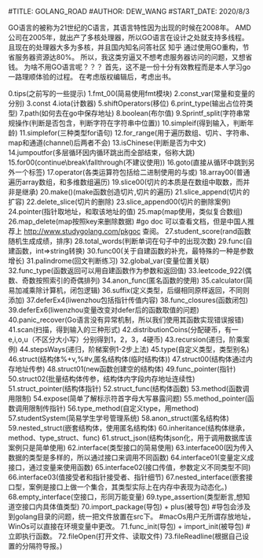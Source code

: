 #TITLE: GOLANG_ROAD
#AUTHOR: DEW_WANG
#START_DATE: 2020/8/3

GO语言的被称为21世纪的C语言，其语言特性因为出现的时候在2008年。
AMD公司在2005年，就出产了多核处理器，所以GO语言在设计之处就支持多线程。
且现在的处理器大多为多核，并且国内知名问答社区 知乎 通过使用GO重构，节省服务器资源达80%。
所以，我这类穷逼又不想考虑服务器访问的问题，又想省钱。
为啥不用GO语言呢？？？
首先，这不是一份十分有效教程而是本人学习go一路理顺体验的过程。
在考虑版权编辑后，考虑出书。

0.tips(之前写的一些提示)
1.fmt_00(简易使用fmt模块)
2.const_var(常量和变量的分别)
3.const
4.iota(计数器)
5.shiftOperators(移位)
6.print_type(输出占位符类型)
7.path(如何去在go中保存地址)
8.boolean(布尔值)
9.Sprintf_split(字符串常规操作(判断是否包含，判断字符在字符串中位置))
10.simpleif(得到输入，判断年龄)
11.simplefor(三种类型for语句)
12.for_range(用于遍历数组、切片、字符串、map和通道(channel)后两者不会)
13.isChinese(判断是否为中文)
14.jumpoutfor(多层循环因内循环跳出而全部结束，俗称大跳)
15.for00(continue\break\fallthrough(不建议使用))
16.goto(直接从循环中跳到另外一个标签)
17.operator(各类运算符包括给二进制使用的与或) 
18.array00(普通遍历array数组，和多维数组遍历)
19.slice00(切片的本质是在数组中取数，而并非是继承)
20.make()(make函数创造切片,切片的遍历)
21.slice_append(切片的扩容)
22.delete_slice(切片的删除)
23.slice_append00(切片的删除案例)
24.pointer(指针取地址，和取该地址的值)
25.map(map使用，类似复合数组)
26.map_delete(map按照key来删除数据) #go doc 可以查看文档，但是中国人推荐上 http://www.studygolang.com/pkgoc 查阅。
27.student_score(rand函数随机生成成绩，排序)
28.total_words(判断单词在句子中的出现次数)
29.func(自建函数，int=>string转换)
30.func00(关于自建函数的补充，最特殊的一种是参数增长)
31.palindrome(回文判断练习)
32.global_var(变量位置关联)
32.func_type(函数返回可以用自建函数作为参数和返回值)
33.leetcode_922(偶数、奇数按照索引的奇偶排列)
34.anon_func(匿名函数的使用)
35.calculator(简易加减乘除计算机，闭包逻辑)
36.suffix(定义类型，后缀相同原样返回，不同则添加)
37.deferEx4(liwenzhou包括指针传值内容)
38.func_closures(函数闭包)
39.deferEx6(liwenzhou变量改变对defer后的函数取值的问题)
40.panic_recover(Go语言没有异常机制，所以我们使用其函数实现错误报错)
41.scan(扫描，得到输入的三种形式)
42.distributionCoins(分配硬币，有一e,i,o,u（不区分大小写）分别得到1，2，3，4硬币)
43.recursion(递归，阶乘案例)
44.stepsWays(递归，阶梯案例1-2步上法)
45.type(自定义类型，类型别名)
46.struct(结构体%+v,%#v,匿名结构体(临时结构体))
47.struct00(结构体通过内存地址传参)
48.struct01(new函数创建空的结构体)
49.func_pointer(指针)
50.struct02(批量结构体传参，结构体内字段内存地址连续性)
51.struct_pointer(结构体指针)
52.struct_func(结构体函数)
53.method(函数调用限制)
54.expose(简单了解标示符首字母大写暴露问题)
55.method_pointer(函数调用限制传指针)
56.type_method(自定义type，用method)
57.studentSystem(简易学生学号管理系统)
58.anon_struct(匿名结构体)
59.nested_struct(嵌套结构体，使用匿名结构体)
60.inheritance(结构体继承，method、type_struct、func)
61.struct_json(结构体json化，用于调用数据库该案例只是简单使用)
62.interface(类型接口的简易使用)
63.interface00(因为传入数据的类型是多样的，所以通过接口来调用不同函数)
64.interface01(变量定义成接口，通过变量来使用函数)
65.interface02(接口传值，参数定义不同类型不同)
66.interface03(值接受者和指针接受者、指针细节)
67.nested_interface(嵌套接口型，案例是接口上做一个集合，其类型实际上在内存中表现为动态化。)
68.empty_interface(空接口，形同万能变量)
69.type_assertion(类型断言,想知道空接口内具体值类型)
70.import_package(导包) + plus(被导包)
#导包会涉及到golang目录的问题，统一把文件放置在src下。
#macOs用户无所谓存放地址，WinOs可以直接在环境变量中更改。
71.func_init(导包) + import_init(被导包) #立即执行函数。
72.fileOpen(打开文件、读取文件)
73.fileReadline(根据自己设置的分隔符导报。)